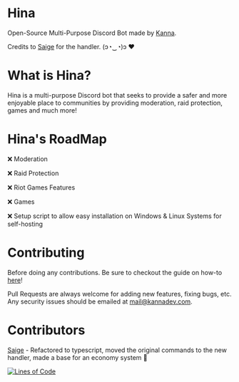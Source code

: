 # Hina
Open-Source Multi-Purpose Discord Bot made by [Kanna](https://kannadev.com/).

Credits to [Saige](https://github.com/Saigeie) for the handler. (ɔ◔‿◔)ɔ ♥

# What is Hina?

Hina is a multi-purpose Discord bot that seeks to provide a safer and more enjoyable place to communities by providing moderation, raid protection, games and much more!

# Hina's RoadMap

❌ Moderation

❌ Raid Protection

❌ Riot Games Features

❌ Games

❌ Setup script to allow easy installation on Windows & Linux Systems for self-hosting

# Contributing

Before doing any contributions. Be sure to checkout the guide on how-to [here](https://github.com/KannaDev/Hina/blob/main/CONTRIBUTING.md)!

Pull Requests are always welcome for adding new features, fixing bugs, etc. Any security issues should be emailed at [mail@kannadev.com](mailto:mail@kannadev.com).


# Contributors

[Saige](https://github.com/Saigeie) - Refactored to typescript, moved the original commands to the new handler, made a base for an economy system 🤍

[![Lines of Code](https://sonarcloud.io/api/project_badges/measure?project=KannaDev_Hina&metric=ncloc)](https://sonarcloud.io/summary/new_code?id=KannaDev_Hina)
